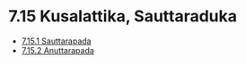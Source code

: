 

# 7.15 Kusalattika, Sauttaraduka

* [7.15.1 Sauttarapada](7.15/7.15.1.md)
* [7.15.2 Anuttarapada](7.15/7.15.2.md)



